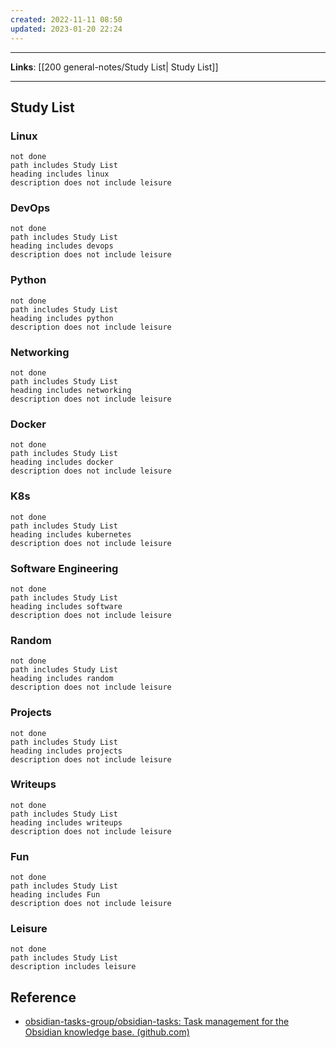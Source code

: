 ```yaml
---
created: 2022-11-11 08:50
updated: 2023-01-20 22:24
---
```

---
**Links**: [[200 general-notes/Study List| Study List]]

---
## Study List
### Linux
```tasks
not done
path includes Study List
heading includes linux
description does not include leisure
```

### DevOps
```tasks
not done
path includes Study List
heading includes devops
description does not include leisure
```

### Python
```tasks
not done
path includes Study List
heading includes python
description does not include leisure
```

### Networking
```tasks
not done
path includes Study List
heading includes networking
description does not include leisure
```

### Docker
```tasks
not done
path includes Study List
heading includes docker
description does not include leisure
```

### K8s
```tasks
not done
path includes Study List
heading includes kubernetes
description does not include leisure
```

### Software Engineering
```tasks
not done
path includes Study List
heading includes software
description does not include leisure
```

### Random
```tasks
not done
path includes Study List
heading includes random
description does not include leisure
```

### Projects
```tasks
not done
path includes Study List
heading includes projects
description does not include leisure
```

### Writeups
```tasks
not done
path includes Study List
heading includes writeups
description does not include leisure
```

### Fun
```tasks
not done
path includes Study List
heading includes Fun
description does not include leisure
```

### Leisure
```tasks
not done
path includes Study List
description includes leisure
```

## Reference
- [obsidian-tasks-group/obsidian-tasks: Task management for the Obsidian knowledge base. (github.com)](https://github.com/obsidian-tasks-group/obsidian-tasks)